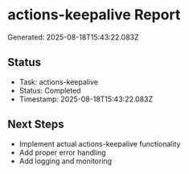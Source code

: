 # actions-keepalive Report

Generated: 2025-08-18T15:43:22.083Z

## Status
- Task: actions-keepalive
- Status: Completed
- Timestamp: 2025-08-18T15:43:22.083Z

## Next Steps
- Implement actual actions-keepalive functionality
- Add proper error handling
- Add logging and monitoring
